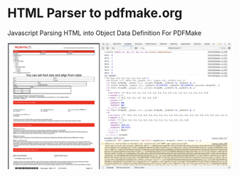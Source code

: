 # HTML Parser to pdfmake.org
Javascript Parsing HTML into Object Data Definition For PDFMake

</center><img src="https://github.com/thomijasir/htmlparsertopdfmake/blob/master/screenshoot.png"/></center>
